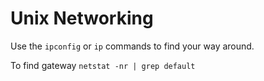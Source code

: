 # Unix Networking


Use the `ipconfig` or `ip` commands to find your way around.


To find gateway `netstat -nr | grep default`